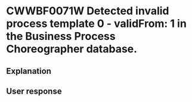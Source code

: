 # CWWBF0071W Detected invalid process template 0 - validFrom: 1 in the Business Process Choreographer database.

## Explanation

## User response